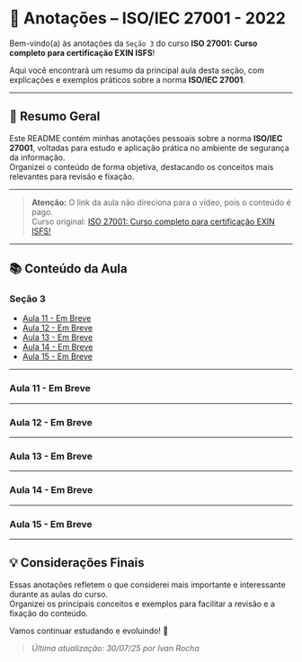 # 📒 Anotações – ISO/IEC 27001 - 2022

Bem-vindo(a) às anotações da ``Seção 3`` do curso **ISO 27001: Curso completo para certificação EXIN ISFS**!

Aqui você encontrará um resumo da principal aula desta seção, com explicações e exemplos práticos sobre a norma **ISO/IEC 27001**.

---

## 📝 Resumo Geral

Este README contém minhas anotações pessoais sobre a norma **ISO/IEC 27001**, voltadas para estudo e aplicação prática no ambiente de segurança da informação.  
Organizei o conteúdo de forma objetiva, destacando os conceitos mais relevantes para revisão e fixação.

---

> **Atenção:** O link da aula não direciona para o vídeo, pois o conteúdo é pago.  
> Curso original: [ISO 27001: Curso completo para certificação EXIN ISFS!](https://www.udemy.com/course/isfs-iso27001/?couponCode=MT300725G1/)

---

## 📚 Conteúdo da Aula



### Seção 3

- [Aula 11 - Em Breve]()
- [Aula 12 - Em Breve]()
- [Aula 13 - Em Breve]()
- [Aula 14 - Em Breve]()
- [Aula 15 - Em Breve]()

---


### Aula 11 - Em Breve

---

### Aula 12 - Em Breve

---

### Aula 13 - Em Breve

---

### Aula 14 - Em Breve

---

### Aula 15 - Em Breve

---

## 💡 Considerações Finais

Essas anotações refletem o que considerei mais importante e interessante durante as aulas do curso.  
Organizei os principais conceitos e exemplos para facilitar a revisão e a fixação do conteúdo.

Vamos continuar estudando e evoluindo! 🚀

> _Última atualização: 30/07/25 por Ivan Rocha_